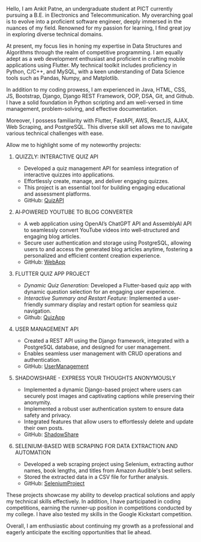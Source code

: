 Hello, I am Ankit Patne, an undergraduate student at PICT currently pursuing a B.E. in Electronics and Telecommunication. My overarching goal is to evolve into a proficient software engineer, deeply immersed in the nuances of my field. Renowned for my passion for learning, I find great joy in exploring diverse technical domains.

At present, my focus lies in honing my expertise in Data Structures and Algorithms through the realm of competitive programming. I am equally adept as a web development enthusiast and proficient in crafting mobile applications using Flutter. My technical toolkit includes proficiency in Python, C/C++, and MySQL, with a keen understanding of Data Science tools such as Pandas, Numpy, and Matplotlib.

In addition to my coding prowess, I am experienced in Java, HTML, CSS, JS, Bootstrap, Django, Django REST Framework, OOP, DSA, Git, and Github. I have a solid foundation in Python scripting and am well-versed in time management, problem-solving, and effective documentation.

Moreover, I possess familiarity with Flutter, FastAPI, AWS, ReactJS, AJAX, Web Scraping, and PostgreSQL. This diverse skill set allows me to navigate various technical challenges with ease.

Allow me to highlight some of my noteworthy projects:

1. QUIZZLY: INTERACTIVE QUIZ API 
   - Developed a quiz management API for seamless integration of interactive quizzes into applications.
   - Effortlessly create, manage, and deliver engaging quizzes.
   - This project is an essential tool for building engaging educational and assessment platforms.
   - GitHub: [QuizAPI](https://github.com/anankitpatne12/Main_Quiz_API)
2. AI‑POWERED YOUTUBE TO BLOG CONVERTER
   - A web application using OpenAI’s ChatGPT API and AssemblyAI API to seamlessly convert YouTube videos into well‑structured and engaging blog articles.
   - Secure user authentication and storage using PostgreSQL, allowing users to and access the generated blog articles anytime, fostering a personalized and efficient content creation experience.
   - GitHub: [WebApp](https://github.com/ankitpatne/AI-Blog-Generator.git)
3. FLUTTER QUIZ APP PROJECT
   - *Dynamic Quiz Generation:* Developed a Flutter-based quiz app with dynamic question selection for an engaging user experience.
   - *Interactive Summary and Restart Feature:* Implemented a user-friendly summary display and restart option for seamless quiz navigation.
   - Github: [QuizApp](https://github.com/ankitpatne/Flutter-Quiz-App.git)
    
4. USER MANAGEMENT API 
   - Created a REST API using the Django framework, integrated with a PostgreSQL database, and designed for user management.
   - Enables seamless user management with CRUD operations and authentication.
   - GitHub: [UserManagement](https://github.com/anankitpatne12/API-AUCTOPUS)

5. SHADOWSHARE - EXPRESS YOUR THOUGHTS ANONYMOUSLY 
   - Implemented a dynamic Django-based project where users can securely post images and captivating captions while preserving their anonymity.
   - Implemented a robust user authentication system to ensure data safety and privacy.
   - Integrated features that allow users to effortlessly delete and update their own posts.
   - GitHub: [ShadowShare](https://github.com/anankitpatne12/Shadow_Share)

6. SELENIUM-BASED WEB SCRAPING FOR DATA EXTRACTION AND AUTOMATION 
   - Developed a web scraping project using Selenium, extracting author names, book lengths, and titles from Amazon Audible's best sellers.
   - Stored the extracted data in a CSV file for further analysis.
   - GitHub: [SeleniumProject](https://github.com/anankitpatne12/DataScraping)

These projects showcase my ability to develop practical solutions and apply my technical skills effectively. In addition, I have participated in coding competitions, earning the runner-up position in competitions conducted by my college. I have also tested my skills in the Google Kickstart competition.

Overall, I am enthusiastic about continuing my growth as a professional and eagerly anticipate the exciting opportunities that lie ahead.
